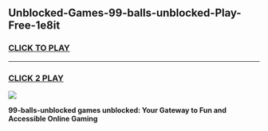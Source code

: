 
## Unblocked-Games-99-balls-unblocked-Play-Free-1e8it
<h3>
<a href="https://premium76.site?title=99-balls-unblocked&ref=09A">CLICK TO PLAY</a></h3>
<hr>

<h3>
<a href="https://premium76.site?title=99-balls-unblocked&ref=09A">CLICK 2 PLAY</a>
  
</h3>

<a href="https://premium76.site?title=99-balls-unblocked&ref=09A"><img src="https://clearcache.store/games.png"></a>


**99-balls-unblocked games unblocked: Your Gateway to Fun and Accessible Online Gaming**
